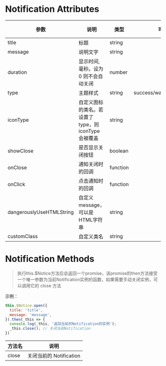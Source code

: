
# Notification Attributes

参数|说明|类型|可选值|默认值
-|-|-|-|-|
title|标题|string||
message|说明文字|string||
duration|显示时间, 毫秒。设为 0 则不会自动关闭|number||3000
type|主题样式|string|success/warning/info/error|
iconType|自定义图标的类名。若设置了 type，则 iconType 会被覆盖|string||
showClose|是否显示关闭按钮|boolean||true
onClose|通知关闭时的回调|function||
onClick|点击通知时的回调|function||
dangerouslyUseHTMLString|自定义message，可以是HTML字符串|string||
customClass|自定义类名|string||


# Notification Methods
>执行this.$Notice方法后会返回一个promise，该promise的then方法接受一个唯一参数为当前Notification实例的函数，如果需要手动关闭实例，可以调用它的 close 方法

示例：
``` js
this.$Notice.open({
  title: 'title',
  message: 'message',
}).then(_this => {
  console.log(_this, '返回当前的Notification的实例');
  _this.close(); // 关闭当前Notification
})
```

方法名|说明|
-|-|
close|关闭当前的 Notification|

